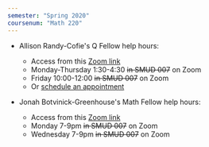 ```yaml
---
semester: "Spring 2020"
coursenum: "Math 220"
---
```

*   Allison Randy-Cofie's Q Fellow help hours:
    *   Access from this [Zoom link](https://amherstcollege.zoom.us/j/2533150845)
    *   Monday-Thursday 1:30-4:30 <s>in SMUD 007</s> on Zoom
    *   Friday 10:00-12:00 <s>in SMUD 007</s> on Zoom
    *   Or [schedule an appointment](https://us.bookingbug.com/home/128948-Moss-Quantitative-CenterAmherst-College)
    
*   Jonah Botvinick-Greenhouse's Math Fellow help hours:
    *    Access from this [Zoom link](https://amherstcollege.zoom.us/my/jbotvinick)
    *    Monday 7-9pm <s>in SMUD 007</s> on Zoom
    *    Wednesday 7-9pm <s>in SMUD 007</s> on Zoom
